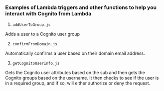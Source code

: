 ### Examples of Lambda triggers and other functions to help you interact with Cognito from Lambda

1. `addUserToGroup.js`

Adds a user to a Cognito user group

2. `confirmFromDomain.js`

Automatically confirms a user based on their domain email address.

3. `getCognitoUserInfo.js`

Gets the Cognito user attributes based on the sub and then gets the Cognito groups based on the username. It then checks to see if the user is in a required group, and if so, will either authorize or deny the request.
